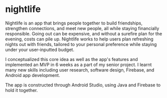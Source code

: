 # nightlife

Nightlife is an app that brings people together to build friendships, strengthen connections, and meet new people, all while staying financially responsible. Going out can be expensive, and without a surefire plan for the evening, costs can pile up. Nightlife works to help users plan refreshing nights out with friends, tailored to your personal preference while staying under your user-inputted budget. 

I conceptualized this core idea as well as the app's features and implemented an MVP in 6 weeks as a part of my senior project. I learnt many new skills including user research, software design, Firebase, and Android app development. 

The app is constructed through Android Studio, using Java and Firebase to hold it together.
